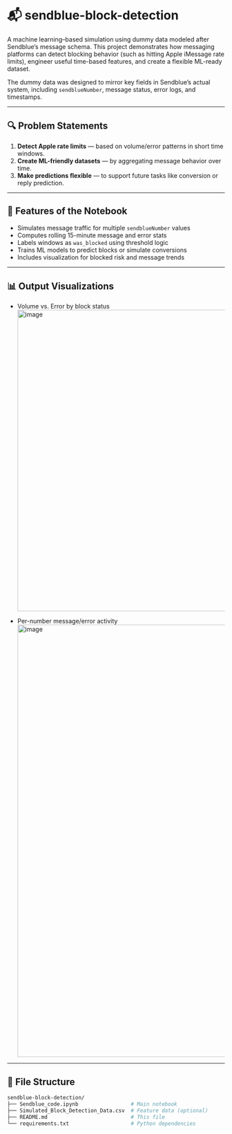 # 📬 sendblue-block-detection

A machine learning–based simulation using dummy data modeled after Sendblue’s message schema. This project demonstrates how messaging platforms can detect blocking behavior (such as hitting Apple iMessage rate limits), engineer useful time-based features, and create a flexible ML-ready dataset.

The dummy data was designed to mirror key fields in Sendblue’s actual system, including `sendblueNumber`, message status, error logs, and timestamps.

---

## 🔍 Problem Statements

1. **Detect Apple rate limits** — based on volume/error patterns in short time windows.  
2. **Create ML-friendly datasets** — by aggregating message behavior over time.  
3. **Make predictions flexible** — to support future tasks like conversion or reply prediction.

---

## 🧪 Features of the Notebook

- Simulates message traffic for multiple `sendblueNumber` values  
- Computes rolling 15-minute message and error stats  
- Labels windows as `was_blocked` using threshold logic  
- Trains ML models to predict blocks or simulate conversions  
- Includes visualization for blocked risk and message trends

---

## 📊 Output Visualizations

- Volume vs. Error by block status
  <img width="697" alt="image" src="https://github.com/user-attachments/assets/47f134d8-a431-40f5-90b5-1a4c528e3d3a" /></br>
 
- Per-number message/error activity
  <img width="1000" alt="image" src="https://github.com/user-attachments/assets/21224c47-c604-4802-bdf2-31bc7184e515" /></br>


---

## 📁 File Structure

```bash
sendblue-block-detection/
├── Sendblue_code.ipynb                 # Main notebook
├── Simulated_Block_Detection_Data.csv  # Feature data (optional)
├── README.md                           # This file
└── requirements.txt                    # Python dependencies


